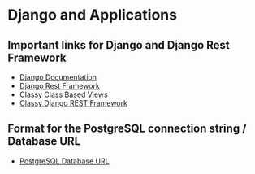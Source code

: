 # Django and Applications
## Important links for Django and Django Rest Framework
- [Django Documentation](https://docs.djangoproject.com/en/4.0/) 
- [Django Rest Framework](https://www.django-rest-framework.org/) 
- [Classy Class Based Views](https://ccbv.co.uk/) 
- [Classy Django REST Framework](https://www.cdrf.co/)

## Format for the PostgreSQL connection string / Database URL
- [PostgreSQL Database URL](https://stackoverflow.com/questions/3582552/what-is-the-format-for-the-postgresql-connection-string-url
)

